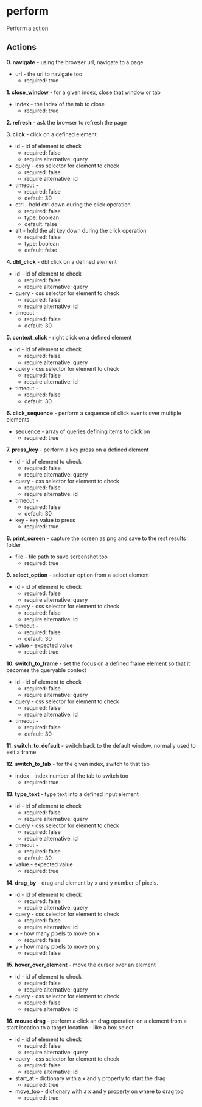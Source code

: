 # perform  
Perform a action
## Actions

**0. navigate** - using the browser url, navigate to a page
- url - the url to navigate too  
	- required: true  

**1. close_window** - for a given index, close that window or tab
- index - the index of the tab to close  
	- required: true  

**2. refresh** - ask the browser to refresh the page

**3. click** - click on a defined element
- id - id of element to check  
	- required: false  
	- require alternative: query  
- query - css selector for element to check  
	- required: false  
	- require alternative: id  
- timeout -   
	- required: false  
	- default: 30  
- ctrl - hold ctrl down during the click operation  
	- required: false  
	- type: boolean  
	- default: false  
- alt - hold the alt key down during the click operation  
	- required: false  
	- type: boolean  
	- default: false  

**4. dbl_click** - dbl click on a defined element
- id - id of element to check  
	- required: false  
	- require alternative: query  
- query - css selector for element to check  
	- required: false  
	- require alternative: id  
- timeout -   
	- required: false  
	- default: 30  

**5. context_click** - right click on a defined element
- id - id of element to check  
	- required: false  
	- require alternative: query  
- query - css selector for element to check  
	- required: false  
	- require alternative: id  
- timeout -   
	- required: false  
	- default: 30  

**6. click_sequence** - perform a sequence of click events over multiple elements
- sequence - array of queries defining items to click on  
	- required: true  

**7. press_key** - perform a key press on a defined element
- id - id of element to check  
	- required: false  
	- require alternative: query  
- query - css selector for element to check  
	- required: false  
	- require alternative: id  
- timeout -   
	- required: false  
	- default: 30  
- key - key value to press  
	- required: true  

**8. print_screen** - capture the screen as png and save to the rest results folder
- file - file path to save screenshot too  
	- required: true  

**9. select_option** - select an option from a select element
- id - id of element to check  
	- required: false  
	- require alternative: query  
- query - css selector for element to check  
	- required: false  
	- require alternative: id  
- timeout -   
	- required: false  
	- default: 30  
- value - expected value  
	- required: true  

**10. switch_to_frame** - set the focus on a defined frame element so that it becomes the queryable context
- id - id of element to check  
	- required: false  
	- require alternative: query  
- query - css selector for element to check  
	- required: false  
	- require alternative: id  
- timeout -   
	- required: false  
	- default: 30  

**11. switch_to_default** - switch back to the default window, normally used to exit a frame

**12. switch_to_tab** - for the given index, switch to that tab
- index - index number of the tab to switch too  
	- required: true  

**13. type_text** - type text into a defined input element
- id - id of element to check  
	- required: false  
	- require alternative: query  
- query - css selector for element to check  
	- required: false  
	- require alternative: id  
- timeout -   
	- required: false  
	- default: 30  
- value - expected value  
	- required: true  

**14. drag_by** - drag and element by x and y number of pixels.
- id - id of element to check  
	- required: false  
	- require alternative: query  
- query - css selector for element to check  
	- required: false  
	- require alternative: id  
- x - how many pixels to move on x
  - required: false
- y - how many pixels to move on y
  - required: false

**15. hover_over_element** - move the cursor over an element
- id - id of element to check  
	- required: false  
	- require alternative: query  
- query - css selector for element to check  
	- required: false  
	- require alternative: id  

**16. mouse drag** - perform a click an drag operation on a element from a start location to a target location - like a box select
- id - id of element to check  
	- required: false  
	- require alternative: query  
- query - css selector for element to check  
	- required: false  
	- require alternative: id  
- start_at - dictionary with a x and y property to start the drag
  - required: true
- move_too - dictionary with a x and y property on where to drag too
  - required: true